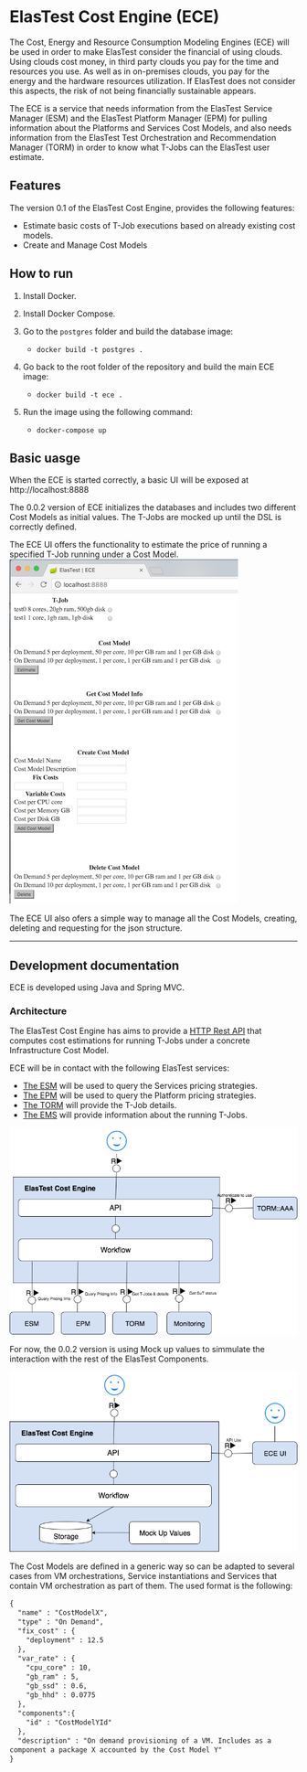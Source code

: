 # ElasTest Cost Engine (ECE)

The Cost, Energy and Resource Consumption Modeling Engines (ECE) will be used in order to make ElasTest consider the financial of using clouds. Using clouds cost money, in third party clouds you pay for the time and resources you use. As well as in on-premises clouds, you pay for the energy and the hardware resources utilization. If ElasTest does not consider this aspects, the risk of not being financially sustainable appears.

The ECE is a service that needs information from the ElasTest Service Manager (ESM) and the ElasTest Platform Manager (EPM) for pulling information about the Platforms and Services Cost Models, and also needs information from the ElasTest Test Orchestration and Recommendation Manager (TORM) in order to know what T-Jobs can the ElasTest user estimate.

## Features

The version 0.1 of the ElasTest Cost Engine, provides the following features:

- Estimate basic costs of T-Job executions based on already existing cost models.
- Create and Manage Cost Models

## How to run

1. Install Docker.

2. Install Docker Compose. 

3. Go to the `postgres` folder and build the database image:
   - `docker build -t postgres .`
4. Go back to the root folder of the repository and build the main ECE image:
   - `docker build -t ece .`
5. Run the image using the following command:
   - `docker-compose up`

## Basic uasge

When the ECE is started correctly, a basic UI will be exposed at http://localhost:8888

The 0.0.2 version of ECE initializes the databases and includes two different Cost Models as initial values. The T-Jobs are mocked up until the DSL is correctly defined. 

The ECE UI offers the functionality to estimate the price of running a specified T-Job running under a Cost Model. 
![ElasTest Cost Engine Demo Interface v0.0.2](imgs/CostEngine002Demo.png)

The ECE UI also ofers a simple way to manage all the Cost Models, creating, deleting and requesting for the json structure.

---

## Development documentation


ECE is developed using Java and Spring MVC. 
### Architecture

The ElasTest Cost Engine has aims to provide a [HTTP Rest API](http://elastest.io/docs/api/ece/) that computes cost 
estimations for running T-Jobs under a concrete Infrastructure Cost Model.

ECE will be in contact with the following ElasTest services:
   - [The ESM](https://github.com/elastest/elastest-service-manager) will be used to query the Services pricing strategies.
   - [The EPM](https://github.com/elastest/elastest-platform-manager) will be used to query the Platform pricing strategies.
   - [The TORM](https://github.com/elastest/elastest-torm) will provide the T-Job details.
   - [The EMS](https://github.com/elastest/elastest-monitoring-service) will provide information about the running T-Jobs.


![ElasTest Cost Engine final architecture](imgs/ECEArch.png)

For now, the 0.0.2 version is using Mock up values to simmulate the interaction with the rest of the ElasTest Components.


![ElasTest Cost Engine Mock up architecture](imgs/MockECE.png)

The Cost Models are defined in a generic way so can be adapted to several cases from VM orchestrations, Service 
instantiations and Services that contain VM orchestration as part of them. The used format is the following:

```
{
  "name" : "CostModelX",
  "type" : "On Demand",
  "fix_cost" : {
    "deployment" : 12.5
  },
  "var_rate" : {
    "cpu_core" : 10, 
    "gb_ram" : 5, 
    "gb_ssd" : 0.6,
    "gb_hhd" : 0.0775
  },
  "components":{
    "id" : "CostModelYId"
  },
  "description" : "On demand provisioning of a VM. Includes as a component a package X accounted by the Cost Model Y"
}
```
